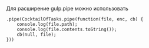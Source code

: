 Для расширение gulp.pipe можно использовать

	.pipe(CocktailOfTasks.pipe(function(file, enc, cb) {
		console.log(file.path);
		console.log(file.contents.toString());
		cb(null, file);
	}))